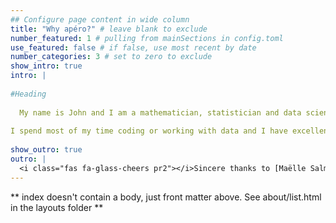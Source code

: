 ```yaml
---
## Configure page content in wide column
title: "Why apéro?" # leave blank to exclude
number_featured: 1 # pulling from mainSections in config.toml
use_featured: false # if false, use most recent by date
number_categories: 3 # set to zero to exclude
show_intro: true
intro: |
  
#Heading
  
  My name is John and I am a mathematician, statistician and data scientist from Manchester, England.  I am currently pursuing a career as a quantitative analyst in the asset management sector.  I have a bachelors degree in Mathematics and Statistics from Lancaster University and I am currently studying a masters Quantitative Finance degree at Lancaster University and am on track for obtaining a distinction level result.  
  
I spend most of my time coding or working with data and I have excellent knowledge of the R, Python, MATLAB and SAS coding languages and have used all 4 to analyse financial time series.  Outside of work I have a passion for technology, youtube, photography and music.  I tutor mathematics online and have recently begun writing and filming videos about science on my youtube channel.
  
show_outro: true
outro: |
  <i class="fas fa-glass-cheers pr2"></i>Sincere thanks to [Maëlle Salmon](https://masalmon.eu/) for her help naming this Hugo theme!
---
```


** index doesn't contain a body, just front matter above.
See about/list.html in the layouts folder **
